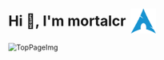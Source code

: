 <h1 style="display: flex; align-items: center;">Hi 👋, I'm mortalcr <img src="https://github.com/mortalcr/mortalcr/raw/main/assets/archlinux-icon.svg" alt="Logo de Arch Linux" width="50" height="50" style="margin-left: 10px;"></h1>

![TopPageImg](https://github.com/mortalcr/mortalcr/blob/main/assets/techno.gif)

